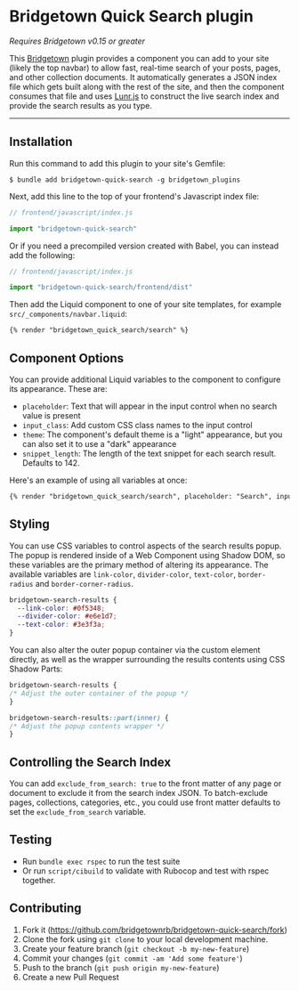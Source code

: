 # Bridgetown Quick Search plugin

_Requires Bridgetown v0.15 or greater_

This [Bridgetown](https://www.bridgetownrb.com) plugin provides a component you can add to your site (likely the top navbar) to allow fast, real-time search of your posts, pages, and other collection documents. It automatically generates a JSON index file which gets built along with the rest of the site, and then the component consumes that file and uses [Lunr.js](https://lunrjs.com) to construct the live search index and provide the search results as you type.

----

## Installation

Run this command to add this plugin to your site's Gemfile:

```shell
$ bundle add bridgetown-quick-search -g bridgetown_plugins
```

Next, add this line to the top of your frontend's Javascript index file:

```js
// frontend/javascript/index.js

import "bridgetown-quick-search"
```

Or if you need a precompiled version created with Babel, you can instead
add the following:

```js
// frontend/javascript/index.js

import "bridgetown-quick-search/frontend/dist"
```

Then add the Liquid component to one of your site templates, for example `src/_components/navbar.liquid`:

```html
{% render "bridgetown_quick_search/search" %}
```

## Component Options

You can provide additional Liquid variables to the component to configure its appearance. These are:

* `placeholder`: Text that will appear in the input control when no search value is present
* `input_class`: Add custom CSS class names to the input control
* `theme`: The component's default theme is a "light" appearance, but you can also set it to use a "dark" appearance
* `snippet_length`: The length of the text snippet for each search result. Defaults to 142.

Here's an example of using all variables at once:

```html
{% render "bridgetown_quick_search/search", placeholder: "Search", input_class: "input", theme: "dark", snippet_length: 200 %}
```

## Styling

You can use CSS variables to control aspects of the search results popup. The popup is rendered inside of a Web Component using Shadow DOM, so these variables are the primary method of altering its appearance. The available variables are `link-color`, `divider-color`, `text-color`, `border-radius` and `border-corner-radius`.

```css
bridgetown-search-results {
  --link-color: #0f5348;
  --divider-color: #e6e1d7;
  --text-color: #3e3f3a;
}
```

You can also alter the outer popup container via the custom element directly, as well as the wrapper surrounding the results contents using CSS Shadow Parts:

```css
bridgetown-search-results {
/* Adjust the outer container of the popup */
}

bridgetown-search-results::part(inner) {
/* Adjust the popup contents wrapper */
}
```

## Controlling the Search Index

You can add `exclude_from_search: true` to the front matter of any page or document to exclude it from the search index JSON. To batch-exclude pages, collections, categories, etc., you could use front matter defaults to set the `exclude_from_search` variable.

## Testing

* Run `bundle exec rspec` to run the test suite
* Or run `script/cibuild` to validate with Rubocop and test with rspec together.

## Contributing

1. Fork it (https://github.com/bridgetownrb/bridgetown-quick-search/fork)
2. Clone the fork using `git clone` to your local development machine.
3. Create your feature branch (`git checkout -b my-new-feature`)
4. Commit your changes (`git commit -am 'Add some feature'`)
5. Push to the branch (`git push origin my-new-feature`)
6. Create a new Pull Request
